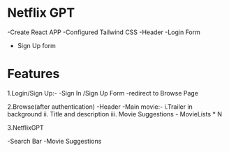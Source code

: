# Netflix GPT

-Create React APP
-Configured Tailwind CSS
-Header
-Login Form

- Sign Up form

# Features

1.Login/Sign Up:-
-Sign In /Sign Up Form
-redirect to Browse Page

2.Browse(after authentication)
-Header
-Main movie:- i.Trailer in background
ii. Title and description
iii. Movie Suggestions - MovieLists \* N

3.NetflixGPT

-Search Bar
-Movie Suggestions
